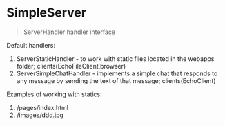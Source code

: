# SimpleServer

> ServerHandler handler interface

Default handlers:
1. ServerStaticHandler - to work with static files located in the webapps folder; clients(EchoFileClient,browser)
2. ServerSimpleChatHandler - implements a simple chat that responds to any message by sending the text of that message; clients(EchoClient)

Examples of working with statics:
1. /pages/index.html
2. /images/ddd.jpg